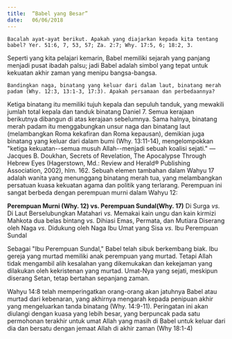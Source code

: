```yaml
---
title:  “Babel yang Besar”
date:   06/06/2018
---
```


`Bacalah ayat-ayat berikut. Apakah yang diajarkan kepada kita tentang babel? Yer. 51:6, 7, 53, 57; Za. 2:7; Why. 17:5, 6; 18:2, 3.`

Seperti yang kita pelajari kemarin, Babel memiliki sejarah yang panjang menjadi pusat ibadah palsu; jadi Babel adalah simbol yang tepat untuk kekuatan akhir zaman yang menipu bangsa-bangsa.

`Bandingkan naga, binatang yang keluar dari dalam laut, binatang merah padam (Why. 12:3, 13:1-3, 17:3). Apakah persamaan dan perbedaannya?`

Ketiga binatang itu memiliki tujuh kepala dan sepuluh tanduk, yang mewakili jumlah total kepala dan tanduk binatang Daniel 7. Semua kerajaan berikutnya dibangun di atas kerajaan sebelumnya. Sama halnya, binatang merah padam itu menggabungkan unsur naga dan binatang laut (melambangkan Roma kekafiran dan Roma kepausan), demikian juga binatang yang keluar dari dalam bumi (Why. 13:11-14), mengelompokkan "ketiga kekuatan--semua musuh Allah--menjadi sebuah koalisi sejati." — Jacques B. Doukhan, Secrets of Revelation, The Apocalypse Through Hebrew Eyes (Hagerstown, Md.: Review and Herald® Publishing Association, 2002), hlm. 162. Sebuah elemen tambahan dalam Wahyu 17 adalah wanita yang menunggang binatang merah tua, yang melambangkan persatuan kuasa kekuatan agama dan politik yang terlarang. Perempuan ini sangat berbeda dengan perempuan murni dalam Wahyu 12:

**Perempuan Murni (Why. 12) vs. Perempuan Sundal(Why. 17)**
Di Surga 	*vs.* Di Laut
Berselubungkan Matahari *vs.* Memakai kain ungu dan kain kirmizi
Mahkota dua belas bintang	*vs.* Dihiasi Emas, Permata, dan Mutiara
Diserang oleh Naga *vs.* Didukung oleh Naga
Ibu Umat yang Sisa	*vs.* Ibu Perempuan Sundal

Sebagai "Ibu Perempuan Sundal," Babel telah sibuk berkembang biak. Ibu gereja yang murtad memiliki anak perempuan yang murtad. Tetapi Allah tidak mengambil alih kesalahan yang dikemukakan dan kekejaman yang dilakukan oleh kekristenan yang murtad. Umat-Nya yang sejati, meskipun diserang Setan, tetap bertahan sepanjang zaman.

Wahyu 14:8 telah memperingatkan orang-orang akan jatuhnya Babel atau murtad dari kebenaran, yang akhirnya mengarah kepada penipuan akhir yang mengeluarkan tanda binatang (Why. 14:9-11). Peringatan ini akan diulangi dengan kuasa yang lebih besar, yang berpuncak pada satu permohonan terakhir untuk umat Allah yang masih di Babel untuk keluar dari dia dan bersatu dengan jemaat Allah di akhir zaman (Why 18:1-4)